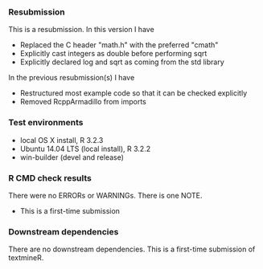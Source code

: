 
### Resubmission
This is a resubmission. In this version I have

* Replaced the C header "math.h" with the preferred "cmath"
* Explicitly cast integers as double before performing sqrt
* Explicitly declared log and sqrt as coming from the std library

In the previous resubmission(s) I have

* Restructured most example code so that it can be checked explicitly
* Removed RcppArmadillo from imports


### Test environments
* local OS X install, R 3.2.3
* Ubuntu 14.04 LTS (local install), R 3.2.2
* win-builder (devel and release)

### R CMD check results
There were no ERRORs or WARNINGs. 
There is one NOTE.
  - This is a first-time submission

### Downstream dependencies
There are no downstream dependencies. This is a first-time submission of textmineR.

